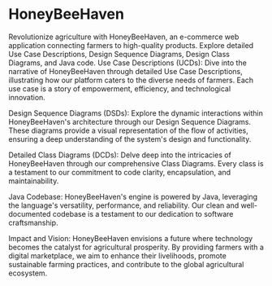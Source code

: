 # HoneyBeeHaven
Revolutionize agriculture with HoneyBeeHaven, an e-commerce web application connecting farmers to high-quality products. Explore detailed Use Case Descriptions, Design Sequence Diagrams, Design Class Diagrams, and Java code.
Use Case Descriptions (UCDs): Dive into the narrative of HoneyBeeHaven through detailed Use Case Descriptions, illustrating how our platform caters to the diverse needs of farmers. Each use case is a story of empowerment, efficiency, and technological innovation.

Design Sequence Diagrams (DSDs): Explore the dynamic interactions within HoneyBeeHaven's architecture through our Design Sequence Diagrams. These diagrams provide a visual representation of the flow of activities, ensuring a deep understanding of the system's design and functionality.

Detailed Class Diagrams (DCDs): Delve deep into the intricacies of HoneyBeeHaven through our comprehensive Class Diagrams. Every class is a testament to our commitment to code clarity, encapsulation, and maintainability.

Java Codebase: HoneyBeeHaven's engine is powered by Java, leveraging the language's versatility, performance, and reliability. Our clean and well-documented codebase is a testament to our dedication to software craftsmanship.

 Impact and Vision:
HoneyBeeHaven envisions a future where technology becomes the catalyst for agricultural prosperity. By providing farmers with a digital marketplace, we aim to enhance their livelihoods, promote sustainable farming practices, and contribute to the global agricultural ecosystem.

